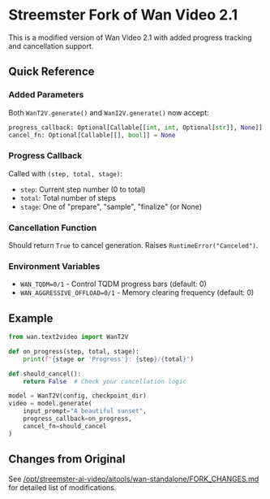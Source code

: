 # Streemster Fork of Wan Video 2.1

This is a modified version of Wan Video 2.1 with added progress tracking and cancellation support.

## Quick Reference

### Added Parameters

Both `WanT2V.generate()` and `WanI2V.generate()` now accept:

```python
progress_callback: Optional[Callable[[int, int, Optional[str]], None]] = None
cancel_fn: Optional[Callable[[], bool]] = None
```

### Progress Callback

Called with `(step, total, stage)`:
- `step`: Current step number (0 to total)
- `total`: Total number of steps
- `stage`: One of "prepare", "sample", "finalize" (or None)

### Cancellation Function

Should return `True` to cancel generation. Raises `RuntimeError("Canceled")`.

### Environment Variables

- `WAN_TQDM=0/1` - Control TQDM progress bars (default: 0)
- `WAN_AGGRESSIVE_OFFLOAD=0/1` - Memory clearing frequency (default: 0)

## Example

```python
from wan.text2video import WanT2V

def on_progress(step, total, stage):
    print(f"{stage or 'Progress'}: {step}/{total}")

def should_cancel():
    return False  # Check your cancellation logic

model = WanT2V(config, checkpoint_dir)
video = model.generate(
    input_prompt="A beautiful sunset",
    progress_callback=on_progress,
    cancel_fn=should_cancel
)
```

## Changes from Original

See [/opt/streemster-ai-video/aitools/wan-standalone/FORK_CHANGES.md](../FORK_CHANGES.md) for detailed list of modifications.